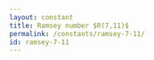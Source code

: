 ```yaml
---
layout: constant
title: Ramsey number $R(7,11)$
permalink: /constants/ramsey-7-11/
id: ramsey-7-11
---
```

